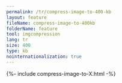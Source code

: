 ```yaml
---
permalink: /tr/compress-image-to-400-kb
layout: feature
fileName: compress-image-to-400kb
folderName: feature
tool: imgcompression
lang: tr
size: 400
type: kb
nointernationalization: true
---
```

{%- include compress-image-to-X.html -%}       
